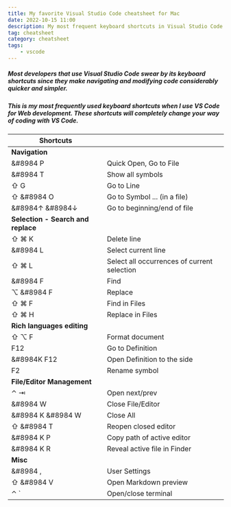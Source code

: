 ```yaml
---
title: My favorite Visual Studio Code cheatsheet for Mac
date: 2022-10-15 11:00
description: My most frequent keyboard shortcuts in Visual Studio Code
tag: cheatsheet
category: cheatsheet
tags:
    - vscode
---
```


##### Most developers that use Visual Studio Code swear by its keyboard shortcuts since they make navigating and modifying code considerably quicker and simpler.

##### This is my most frequently used keyboard shortcuts when I use VS Code for Web development. These shortcuts will completely change your way of coding with VS Code.

| **Shortcuts**             |                            |
| ---                                   | ---                        |
| **Navigation**                        |                            |
| &#8984 P                              | Quick Open, Go to File     |
| &#8984 T                              | Show all symbols           |
| &#8679; G                             | Go to Line                 |
| &#8679; &#8984 O                      | Go to Symbol ... (in a file)                 |
| &#8984&uarr; &#8984&darr;             | Go to beginning/end of file|
| **Selection - Search and replace**    |                            |
| &#8679; &#8984; K                     | Delete line                |
| &#8984 L                              | Select current line        |
| &#8679; &#8984; L                     | Select all occurrences of current selection |
| &#8984 F                              | Find |
| &#8997; &#8984 F                      | Replace |
| &#8679; &#8984; F                     | Find in Files |
| &#8679; &#8984; H                     | Replace in Files |
| **Rich languages editing**            |             |
| &#8679; &#8997; F                     | Format document |
| F12                                   | Go to Definition |
| &#8984K F12                           | Open Definition to the side |
| F2                                    | Rename symbol               |
| **File/Editor Management**
| &#8963; &#8677;                       | Open next/prev              |
| &#8984 W                              | Close File/Editor           |
| &#8984 K &#8984 W                     | Close All                   |
| &#8679; &#8984 T                      | Reopen closed editor        |
| &#8984 K P                            | Copy path of active editor  |
| &#8984 K R                            | Reveal active file in Finder|
| **Misc**                              |                             |
| &#8984 ,                              | User Settings               |
| &#8679; &#8984 V                      | Open Markdown preview       |
| &#8963; `                             | Open/close terminal         |
